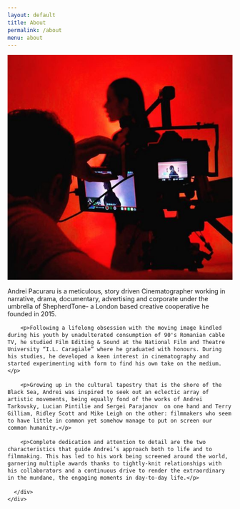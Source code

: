 ```yaml
---
layout: default
title: About
permalink: /about
menu: about
---
```


<article>
  <div class="wrapper">
    <div class="about-page">
      <div class="left">
        <img src="assets/img/andrei.png">
      </div>
      <div class="right">
        <p>Andrei Pacuraru is a meticulous, story driven Cinematographer working in narrative, drama, documentary, advertising and corporate under the umbrella of ShepherdTone- a London based creative cooperative he founded in 2015.</p>

        <p>Following a lifelong obsession with the moving image kindled during his youth by unadulterated consumption of 90's Romanian cable TV, he studied Film Editing & Sound at the National Film and Theatre University “I.L. Caragiale” where he graduated with honours. During his studies, he developed a keen interest in cinematography and started experimenting with form to find his own take on the medium.</p>

        <p>Growing up in the cultural tapestry that is the shore of the Black Sea, Andrei was inspired to seek out an eclectic array of artistic movements, being equally fond of the works of Andrei Tarkovsky, Lucian Pintilie and Sergei Parajanov  on one hand and Terry Gilliam, Ridley Scott and Mike Leigh on the other: filmmakers who seem to have little in common yet somehow manage to put on screen our common humanity.</p>

        <p>Complete dedication and attention to detail are the two characteristics that guide Andrei’s approach both to life and to filmmaking. This has led to his work being screened around the world, garnering multiple awards thanks to tightly-knit relationships with his collaborators and a continuous drive to render the extraordinary in the mundane, the engaging moments in day-to-day life.</p>

      </div>
    </div>
  </div>
</article>
